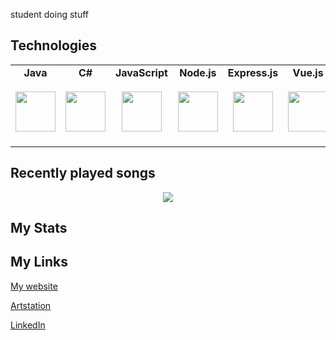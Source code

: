 student doing stuff

## Technologies

<table>
  <tbody>
    <tr valign="top">
      <td width="12.5%" align="center">
        <strong>Java</strong><br><br>
        <img height="64px" src="https://cdn.svgporn.com/logos/java.svg">
      </td>
       <td width="12.5%" align="center">
        <strong>C#</strong><br><br>
        <img height="64px" src="https://cdn.worldvectorlogo.com/logos/c--4.svg">
      </td>
      <td width="12.5%" align="center">
        <strong>JavaScript</strong><br><br>
        <img height="64px" src="https://cdn.svgporn.com/logos/javascript.svg">
      </td>
      <td width="12.5%" align="center">
        <strong>Node.js</strong><br><br>
        <img height="64px" src="https://cdn.svgporn.com/logos/nodejs-icon.svg">
      </td>
       <td width="12.5%" align="center">
        <strong>Express.js</strong><br><br>
        <img height="64px" src="https://cdn.svgporn.com/logos/express.svg">
      </td>
      <td width="12.5%" align="center">
        <strong>Vue.js</strong><br><br>
        <img height="64px" src="https://cdn.svgporn.com/logos/vue.svg">
      </td>
      <td width="12.5%" align="center">
        <strong>Python</strong><br><br>
        <img height="64px" src="https://cdn.svgporn.com/logos/python.svg">
      </td>
       <td width="12.5%" align="center">
        <strong>Unity</strong><br><br>
        <img height="64px" src="https://cdn.svgporn.com/logos/unity.svg">
      </td>
      <td width="12.5%" align="center">
        <strong>Docker</strong><br><br>
        <img height="64px" src="https://cdn.svgporn.com/logos/docker-icon.svg">
      </td>
      <td width="12.5%" align="center">
        <strong>Jetbrains IDEs</strong><br><br>
        <img height="64px" src="https://cdn.svgporn.com/logos/jetbrains.svg">
      </td>
    </tr>
  </tbody>
</table>

## Recently played songs

<p align="center">
  <img src="https://spotify-recently-played-readme.vercel.app/api?user=31lpqawmqvgg2i22aoyymtsyxec4&count=5">
</p>

## My Stats

## My Links

[My website](https://zhenn.me/)

[Artstation](https://zhenno_o.artstation.com/)

[LinkedIn](www.linkedin.com/in/zhenyu-zhan-0242a329b)
